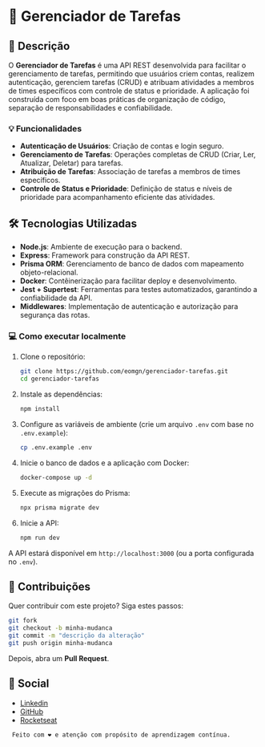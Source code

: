 # 🚀 Gerenciador de Tarefas

## 📌 Descrição

O **Gerenciador de Tarefas** é uma API REST desenvolvida para facilitar o gerenciamento de tarefas, permitindo que usuários criem contas, realizem autenticação, gerenciem tarefas (CRUD) e atribuam atividades a membros de times específicos com controle de status e prioridade. A aplicação foi construída com foco em boas práticas de organização de código, separação de responsabilidades e confiabilidade.

### 💡 Funcionalidades

- **Autenticação de Usuários**: Criação de contas e login seguro.
- **Gerenciamento de Tarefas**: Operações completas de CRUD (Criar, Ler, Atualizar, Deletar) para tarefas.
- **Atribuição de Tarefas**: Associação de tarefas a membros de times específicos.
- **Controle de Status e Prioridade**: Definição de status e níveis de prioridade para acompanhamento eficiente das atividades.

## 🛠️ Tecnologias Utilizadas

- **Node.js**: Ambiente de execução para o backend.
- **Express**: Framework para construção da API REST.
- **Prisma ORM**: Gerenciamento de banco de dados com mapeamento objeto-relacional.
- **Docker**: Contêinerização para facilitar deploy e desenvolvimento.
- **Jest + Supertest**: Ferramentas para testes automatizados, garantindo a confiabilidade da API.
- **Middlewares**: Implementação de autenticação e autorização para segurança das rotas.

### 💻 Como executar localmente

1. Clone o repositório:
   ```bash
   git clone https://github.com/eomgn/gerenciador-tarefas.git
   cd gerenciador-tarefas
   ```
2. Instale as dependências:
   ```bash
   npm install
   ```
3. Configure as variáveis de ambiente (crie um arquivo `.env` com base no `.env.example`):
   ```bash
   cp .env.example .env
   ```
4. Inicie o banco de dados e a aplicação com Docker:
   ```bash
   docker-compose up -d
   ```
5. Execute as migrações do Prisma:
   ```bash
   npx prisma migrate dev
   ```
6. Inicie a API:
   ```bash
   npm run dev
   ```

A API estará disponível em `http://localhost:3000` (ou a porta configurada no `.env`).

## 🤝 Contribuições

Quer contribuir com este projeto? Siga estes passos:

```sh
git fork
git checkout -b minha-mudanca
git commit -m "descrição da alteração"
git push origin minha-mudanca
```

Depois, abra um **Pull Request**.

## 🛜 Social

- [Linkedin](https://www.linkedin.com/in/eomgn/)
- [GitHub](https://github.com/eomgn)
- [Rocketseat](https://app.rocketseat.com.br/me/eomgn)

```readme
 Feito com ❤️ e atenção com propósito de aprendizagem contínua.
```
